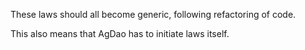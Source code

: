 These laws should all become generic, following refactoring of code. 

This also means that AgDao has to initiate laws itself. 